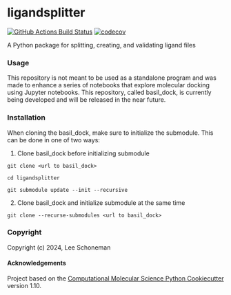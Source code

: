 ligandsplitter
==============================
[//]: # (Badges)
[![GitHub Actions Build Status](https://github.com/REPLACE_WITH_OWNER_ACCOUNT/ligandsplitter/workflows/CI/badge.svg)](https://github.com/REPLACE_WITH_OWNER_ACCOUNT/ligandsplitter/actions?query=workflow%3ACI)
[![codecov](https://codecov.io/gh/REPLACE_WITH_OWNER_ACCOUNT/ligandsplitter/branch/main/graph/badge.svg)](https://codecov.io/gh/REPLACE_WITH_OWNER_ACCOUNT/ligandsplitter/branch/main)


A Python package for splitting, creating, and validating ligand files

### Usage

This repository is not meant to be used as a standalone program and was made to enhance a series of notebooks that explore molecular docking using Jupyter notebooks. This repository, called basil_dock, is currently being developed and will be released in the near future.

### Installation

When cloning the basil_dock, make sure to initialize the submodule. This can be done in one of two ways:
1. Clone basil_dock before initializing submodule
```
git clone <url to basil_dock>
```
```
cd ligandsplitter
```
```
git submodule update --init --recursive
```
2. Clone basil_dock and initialize submodule at the same time
```
git clone --recurse-submodules <url to basil_dock>
```
### Copyright

Copyright (c) 2024, Lee Schoneman


#### Acknowledgements
 
Project based on the 
[Computational Molecular Science Python Cookiecutter](https://github.com/molssi/cookiecutter-cms) version 1.10.
